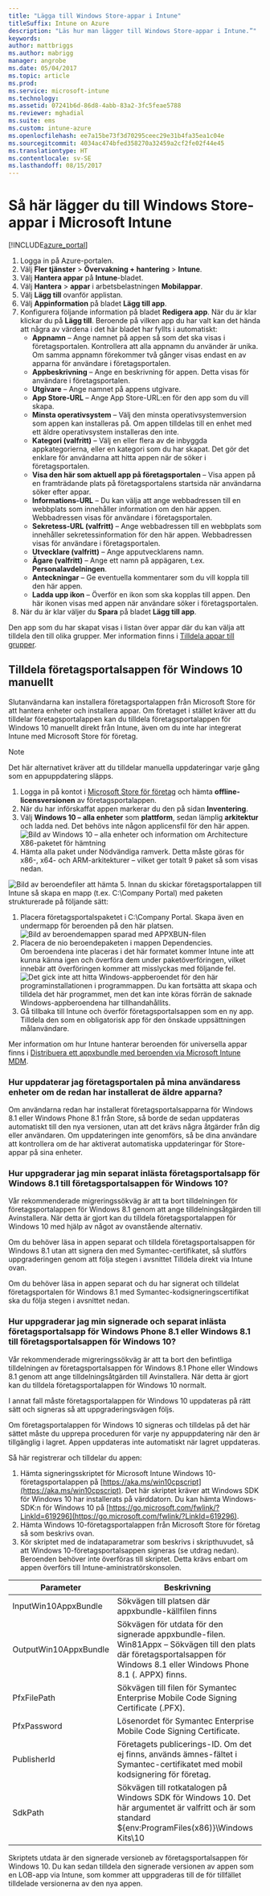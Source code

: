 ```yaml
---
title: "Lägga till Windows Store-appar i Intune"
titleSuffix: Intune on Azure
description: "Läs hur man lägger till Windows Store-appar i Intune.”"
keywords: 
author: mattbriggs
ms.author: mabrigg
manager: angrobe
ms.date: 05/04/2017
ms.topic: article
ms.prod: 
ms.service: microsoft-intune
ms.technology: 
ms.assetid: 07241b6d-86d8-4abb-83a2-3fc5feae5788
ms.reviewer: mghadial
ms.suite: ems
ms.custom: intune-azure
ms.openlocfilehash: ee7a15be73f3d70295ceec29e31b4fa35ea1c04e
ms.sourcegitcommit: 4034ac474bfed358270a32459a2cf2fe02f44e45
ms.translationtype: HT
ms.contentlocale: sv-SE
ms.lasthandoff: 08/15/2017
---
```

# <a name="how-to-add-windows-store-apps-to-microsoft-intune"></a>Så här lägger du till Windows Store-appar i Microsoft Intune

[!INCLUDE[azure_portal](./includes/azure_portal.md)]


1. Logga in på Azure-portalen.
2. Välj **Fler tjänster** > **Övervakning + hantering** > **Intune**.
3. Välj **Hantera appar** på **Intune**-bladet.
4. Välj **Hantera** > **appar** i arbetsbelastningen **Mobilappar**.
5. Välj **Lägg till** ovanför applistan.
6. Välj **Appinformation** på bladet **Lägg till app**.
7. Konfigurera följande information på bladet **Redigera app**. När du är klar klickar du på **Lägg till**. Beroende på vilken app du har valt kan det hända att några av värdena i det här bladet har fyllts i automatiskt:
    - **Appnamn** – Ange namnet på appen så som det ska visas i företagsportalen. Kontrollera att alla appnamn du använder är unika. Om samma appnamn förekommer två gånger visas endast en av apparna för användare i företagsportalen.
    - **Appbeskrivning** – Ange en beskrivning för appen. Detta visas för användare i företagsportalen.
    - **Utgivare** – Ange namnet på appens utgivare.
    - **App Store-URL** – Ange App Store-URL:en för den app som du vill skapa.
    - **Minsta operativsystem** – Välj den minsta operativsystemversion som appen kan installeras på. Om appen tilldelas till en enhet med ett äldre operativsystem installeras den inte.
    - **Kategori (valfritt)** – Välj en eller flera av de inbyggda appkategorierna, eller en kategori som du har skapat. Det gör det enklare för användarna att hitta appen när de söker i företagsportalen.
    - **Visa den här som aktuell app på företagsportalen** – Visa appen på en framträdande plats på företagsportalens startsida när användarna söker efter appar.
    - **Informations-URL** – Du kan välja att ange webbadressen till en webbplats som innehåller information om den här appen. Webbadressen visas för användare i företagsportalen.
    - **Sekretess-URL (valfritt)** – Ange webbadressen till en webbplats som innehåller sekretessinformation för den här appen. Webbadressen visas för användare i företagsportalen.
    - **Utvecklare (valfritt)** – Ange apputvecklarens namn.
    - **Ägare (valfritt)** – Ange ett namn på appägaren, t.ex. **Personalavdelningen**.
    - **Anteckningar** – Ge eventuella kommentarer som du vill koppla till den här appen.
    - **Ladda upp ikon** – Överför en ikon som ska kopplas till appen. Den här ikonen visas med appen när användare söker i företagsportalen.
8. När du är klar väljer du **Spara** på bladet **Lägg till app**.

Den app som du har skapat visas i listan över appar där du kan välja att tilldela den till olika grupper. Mer information finns i [Tilldela appar till grupper](apps-deploy.md).

## <a name="manually-assign-windows-10-company-portal-app"></a>Tilldela företagsportalsappen för Windows 10 manuellt
Slutanvändarna kan installera företagsportalappen från Microsoft Store för att hantera enheter och installera appar. Om företaget i stället kräver att du tilldelar företagsportalappen kan du tilldela företagsportalappen för Windows 10 manuellt direkt från Intune, även om du inte har integrerat Intune med Microsoft Store för företag.

 > [!NOTE]
 > Det här alternativet kräver att du tilldelar manuella uppdateringar varje gång som en appuppdatering släpps.

1. Logga in på kontot i [Microsoft Store för företag](https://www.microsoft.com/business-store) och hämta **offline-licensversionen** av företagsportalappen.  
2. När du har införskaffat appen markerar du den på sidan **Inventering**.  
3. Välj **Windows 10 – alla enheter** som **plattform**, sedan lämplig **arkitektur** och ladda ned. Det behövs inte någon applicensfil för den här appen.
![Bild av Windows 10 – alla enheter och information om Architecture X86-paketet för hämtning](./media/Win10CP-all-devices.png)
4. Hämta alla paket under Nödvändiga ramverk. Detta måste göras för x86-, x64- och ARM-arkitekturer – vilket ger totalt 9 paket så som visas nedan.

![Bild av beroendefiler att hämta ](./media/Win10CP-dependent-files.png)
5. Innan du skickar företagsportalappen till Intune så skapa en mapp (t.ex. C:\Company Portal) med paketen strukturerade på följande sätt:
  1. Placera företagsportalspaketet i C:\Company Portal. Skapa även en undermapp för beroenden på den här platsen.  
  ![Bild av beroendemappen sparad med APPXBUN-filen](./media/Win10CP-Dependencies-save.png)
  2. Placera de nio beroendepaketen i mappen Dependencies.  
  Om beroendena inte placeras i det här formatet kommer Intune inte att kunna känna igen och överföra dem under paketöverföringen, vilket innebär att överföringen kommer att misslyckas med följande fel.  
  ![Det gick inte att hitta Windows-appberoendet för den här programinstallationen i programmappen. Du kan fortsätta att skapa och tilldela det här programmet, men det kan inte köras förrän de saknade Windows-appberoendena har tillhandahållits.](./media/Win10CP-error-message.png)
6. Gå tillbaka till Intune och överför företagsportalsappen som en ny app. Tilldela den som en obligatorisk app för den önskade uppsättningen målanvändare.  

Mer information om hur Intune hanterar beroenden för universella appar finns i [Distribuera ett appxbundle med beroenden via Microsoft Intune MDM](https://blogs.technet.microsoft.com/configmgrdogs/2016/11/30/deploying-an-appxbundle-with-dependencies-via-microsoft-intune-mdm/).  

### <a name="how-do-i-update-the-company-portal-on-my-users-devices-if-they-have-already-installed-the-older-apps-from-the-store"></a>Hur uppdaterar jag företagsportalen på mina användaress enheter om de redan har installerat de äldre apparna?
Om användarna redan har installerat företagsportalsapparna för Windows 8.1 eller Windows Phone 8.1 från Store, så borde de sedan uppdateras automatiskt till den nya versionen, utan att det krävs några åtgärder från dig eller användaren. Om uppdateringen inte genomförs, så be dina användare att kontrollera om de har aktiverat automatiska uppdateringar för Store-appar på sina enheter.   

### <a name="how-do-i-upgrade-my-sideloaded-windows-81-company-portal-app-to-the-windows-10-company-portal-app"></a>Hur uppgraderar jag min separat inlästa företagsportalsapp för Windows 8.1 till företagsportalsappen för Windows 10?
Vår rekommenderade migreringssökväg är att ta bort tilldelningen för företagsportalappen för Windows 8.1 genom att ange tilldelningsåtgärden till Avinstallera. När detta är gjort kan du tilldela företagsportalappen för Windows 10 med hjälp av något av ovanstående alternativ.  

Om du behöver läsa in appen separat och tilldela företagsportalsappen för Windows 8.1 utan att signera den med Symantec-certifikatet, så slutförs uppgraderingen genom att följa stegen i avsnittet Tilldela direkt via Intune ovan.

Om du behöver läsa in appen separat och du har signerat och tilldelat företagsportalen för Windows 8.1 med Symantec-kodsigneringscertifikat ska du följa stegen i avsnittet nedan.  

### <a name="how-do-i-upgrade-my-signed-and-sideloaded-windows-phone-81-company-portal-app-or-windows-81-company-portal-app-to-the-windows-10-company-portal-app"></a>Hur uppgraderar jag min signerade och separat inlästa företagsportalsapp för Windows Phone 8.1 eller Windows 8.1 till företagsportalsappen för Windows 10?
Vår rekommenderade migreringssökväg är att ta bort den befintliga tilldelningen av företagsportalsappen för Windows 8.1 Phone eller Windows 8.1 genom att ange tilldelningsåtgärden till Avinstallera. När detta är gjort kan du tilldela företagsportalappen för Windows 10 normalt.  

I annat fall måste företagsportalappen för Windows 10 uppdateras på rätt sätt och signeras så att uppgraderingsvägen följs.  

Om företagsportalappen för Windows 10 signeras och tilldelas på det här sättet måste du upprepa proceduren för varje ny appuppdatering när den är tillgänglig i lagret. Appen uppdateras inte automatiskt när lagret uppdateras.  

Så här registrerar och tilldelar du appen:

1. Hämta signeringsskriptet för Microsoft Intune Windows 10-företagsportalappen på [https://aka.ms/win10cpscript](https://aka.ms/win10cpscript).  Det här skriptet kräver att Windows SDK för Windows 10 har installerats på värddatorn. Du kan hämta Windows-SDK:n för Windows 10 på [https://go.microsoft.com/fwlink/?LinkId=619296](https://go.microsoft.com/fwlink/?LinkId=619296).
2. Hämta Windows 10-företagsportalappen från Microsoft Store för företag så som beskrivs ovan.  
3. Kör skriptet med de indataparametrar som beskrivs i skripthuvudet, så att Windows 10-företagsportalsappen signeras (se utdrag nedan). Beroenden behöver inte överföras till skriptet. Detta krävs enbart om appen överförs till Intune-aministratörskonsolen.

|Parameter | Beskrivning|
| ------------- | ------------- |
|InputWin10AppxBundle |Sökvägen till platsen där appxbundle-källfilen finns |
|OutputWin10AppxBundle |Sökvägen för utdata för den signerade appxbundle-filen.  Win81Appx – Sökvägen till den plats där företagsportalsappen för Windows 8.1 eller Windows Phone 8.1 (. APPX) finns.|
|PfxFilePath |Sökvägen till filen för Symantec Enterprise Mobile Code Signing Certificate (.PFX). |
|PfxPassword| Lösenordet för Symantec Enterprise Mobile Code Signing Certificate. |
|PublisherId |Företagets publicerings-ID. Om det ej finns, används ämnes-fältet i Symantec-certifikatet med mobil kodsignering för företag.|
|SdkPath | Sökvägen till rotkatalogen på Windows SDK för Windows 10. Det här argumentet är valfritt och är som standard ${env:ProgramFiles(x86)}\Windows Kits\10|
Skriptets utdata är den signerade versioneb av företagsportalsappen för Windows 10. Du kan sedan tilldela den signerade versionen av appen som en LOB-app via Intune, som kommer att uppgraderas till de för tillfället tilldelade versionerna av den nya appen.  
